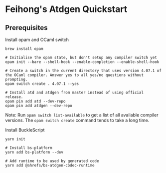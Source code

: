 # Feihong's Atdgen Quickstart

## Prerequisites

Install opam and OCaml switch

    brew install opam

    # Initialise the opam state, but don't setup any compiler switch yet
    opam init --bare --shell-hook --enable-completion --enable-shell-hook

    # Create a switch in the current directory that uses version 4.07.1 of the OCaml compiler. Answer yes to all yes/no questions without prompting.
    opam switch create . 4.07.1 --yes

    # Install atd and atdgen from master instead of using official release.
    opam pin add atd --dev-repo
    opam pin add atdgen --dev-repo

Note: Run `opam switch list-available` to get a list of all available compiler versions. The `opam switch create` command tends to take a long time.

Install BuckleScript

    yarn init

    # Install bs-platform
    yarn add bs-platform --dev

    # Add runtime to be used by generated code
    yarn add @ahrefs/bs-atdgen-codec-runtime
